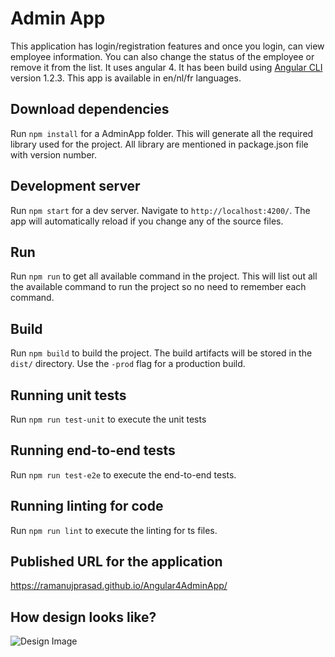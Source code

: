 # Admin App

This application has login/registration features and once you login, can view employee information. You can also change the status of the employee or remove it from the list. It uses angular 4. It has been build using [Angular CLI](https://github.com/angular/angular-cli) version 1.2.3. This app is available in en/nl/fr languages.

## Download dependencies

Run `npm install` for a AdminApp folder. This will generate all the required library used for the project. All library are mentioned in package.json file with version number.

## Development server

Run `npm start` for a dev server. Navigate to `http://localhost:4200/`. The app will automatically reload if you change any of the source files.

## Run

Run `npm run` to get all available command in the project. This will list out all the available command to run the project so no need to remember each command.

## Build

Run `npm build` to build the project. The build artifacts will be stored in the `dist/` directory. Use the `-prod` flag for a production build.

## Running unit tests

Run `npm run test-unit` to execute the unit tests

## Running end-to-end tests

Run `npm run test-e2e` to execute the end-to-end tests.

## Running linting for code

Run `npm run lint` to execute the linting for ts files.

## Published URL for the application

https://ramanujprasad.github.io/Angular4AdminApp/

## How design looks like?

![Design Image](https://github.com/ramanujprasad/Angular4AdminApp/blob/master/src/assets/images/Design.PNG)
